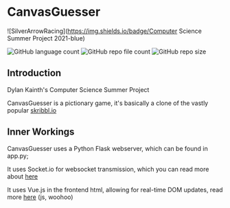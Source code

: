 # CanvasGuesser
![SilverArrowRacing](https://img.shields.io/badge/Computer Science Summer Project 2021-blue)

![GitHub language count](https://img.shields.io/github/languages/count/DylanK46/CanvasGuesser) 			 ![GitHub repo file count](https://img.shields.io/github/directory-file-count/DylanK46/CanvasGuesser) ![GitHub repo size](https://img.shields.io/github/repo-size/DylanK46/CanvasGuesser)

## Introduction
Dylan Kainth's Computer Science Summer Project

CanvasGuesser is a pictionary game, it's basically a clone of the vastly popular [skribbl.io](https://skribbl.io/)

## Inner Workings
CanvasGuesser uses a Python Flask webserver, which can be found in app.py;

It uses Socket.io for websocket transmission, which you can read more about [here](https://socket.io/)

It uses Vue.js in the frontend html, allowing for real-time DOM updates, read more [here](https://vuejs.org/) (js, woohoo)
